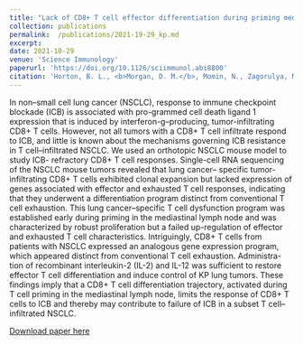 ```yaml
---
title: "Lack of CD8+ T cell effector differentiation during priming mediates checkpoint blockade resistance in non–small cell lung cancer"
collection: publications
permalink:	/publications/2021-19-29_kp.md
excerpt: 
date: 2021-10-29
venue: 'Science Immunology'
paperurl: 'https://doi.org/10.1126/sciimmunol.abi8800'
citation: 'Horton, B. L., <b>Morgan, D. M.</b>, Momin, N., Zagorulya, M., Torres-Meija, E., Bhandakar, V., Wittrup, K. D., Love, J. C., Spranger, S. (2021). &quot;Lack of CD8+ T cell effector differentiation during priming mediates checkpoint blockade resistance in non–small cell lung cancer.&quot; <i>Science Immunology </i>. <b> 6 </b> abi8800 (2021).'
---
```

In non–small cell lung cancer (NSCLC), response to immune checkpoint blockade (ICB) is associated with pro-grammed cell death ligand 1 expression that is induced by interferon-g–producing, tumor-infiltrating CD8+ T cells. However, not all tumors with a CD8+ T cell infiltrate respond to ICB, and little is known about the mechanisms governing ICB resistance in T cell–infiltrated NSCLC. We used an orthotopic NSCLC mouse model to study ICB- refractory CD8+ T cell responses. Single-cell RNA sequencing of the NSCLC mouse tumors revealed that lung cancer– specific tumor-infiltrating CD8+ T cells exhibited clonal expansion but lacked expression of genes associated with effector and exhausted T cell responses, indicating that they underwent a differentiation program distinct from conventional T cell exhaustion. This lung cancer–specific T cell dysfunction program was established early during priming in the mediastinal lymph node and was characterized by robust proliferation but a failed up-regulation of effector and exhausted T cell characteristics. Intriguingly, CD8+ T cells from patients with NSCLC expressed an analogous gene expression program, which appeared distinct from conventional T cell exhaustion. Administra-tion of recombinant interleukin-2 (IL-2) and IL-12 was sufficient to restore effector T cell differentiation and induce control of KP lung tumors. These findings imply that a CD8+ T cell differentiation trajectory, activated during T cell priming in the mediastinal lymph node, limits the response of CD8+ T cells to ICB and thereby may contribute to failure of ICB in a subset T cell–infiltrated NSCLC.

[Download paper here](http://duncanmorgan.github.io/files/sciimmunol.abi8800.pdf)
